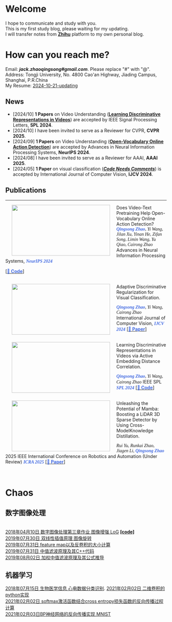 # Welcome
I hope to communicate and study with you.
<br>This is my first study blog, please waiting for my updating. 
<br>I will transfer notes from [**Zhihu**](https://www.zhihu.com/people/zhao-qing-song-68-22/activities) platform to my own personal blog.

# How can you reach me?
Email: ***jack.zhaoqingsong#gmail.com***. Please replace "#" with "@". 
<br>Address: Tongji University, No. 4800 Cao'an Highway, Jiading Campus, Shanghai, P.R.China
<br>My Resume: [2024-10-21-updating](https://aicarrier.feishu.cn/wiki/GxWFwJwsQimlEmk2i6ycQTAVnsh?from=from_copylink)

## News
- [2024/10] **1 Papers** on Video Understanding ([**Learning Discriminative Representations in Videos**](https://github.com/ZQSIAT/AEDC)) are accepted by IEEE Signal Processing Letters, **SPL 2024**.
- [2024/10] I have been invited to serve as a Reviewer for CVPR, **CVPR 2025**.
- [2024/09] **1 Papers** on Video Understanding ([**Open-Vocabulary Online Action Detection**](https://github.com/OpenGVLab/OV-OAD)) are accepted by Advances in Neural Information Processing Systems, **NeurIPS 2024**.
- [2024/08] I have been invited to serve as a Reviewer for AAAI, **AAAI 2025**.
- [2024/05] **1 Paper** on visual classification ([***Code Needs Comments***](https://link.springer.com/article/10.1007/s11263-024-02080-0)) is accepted by International Journal of Computer Vision, **IJCV 2024**.


## Publications
<hr />
<img src="https://i.postimg.cc/4dMR8CCY/overall.png" width="307" height="158"   align="left" hspace="20" vspace="0"/>
Does Video-Text Pretraining Help Open-Vocabulary Online Action Detection?
<font face="Georgia"><I></I></font><font face="Georgia" color="RoyalBlue"><I><B>Qingsong Zhao</B></I></font><font face="Georgia"><I>, Yi Wang, Jilan Xu, Yinan He, Zifan Song, Limin Wang, Yu Qiao, Cairong Zhao</I></font>
Advances in Neural Information Processing Systems, <font face="Georgia" color="RoyalBlue"><I><B>NeurIPS 2024</B></I></font>

[[<font color="RoyalBlue"><B>📃 Code</B></font>]](https://github.com/OpenGVLab/OV-OAD)

<br>
<img src="https://i.postimg.cc/k5khG7FJ/ijcv-overall.png" width="307" height="158"   align="left" hspace="20" vspace="0"/>
Adaptive Discriminative Regularization for Visual Classification.

<font face="Georgia"><I></I></font>**<font face="Georgia" color="RoyalBlue"><I><B>Qingsong Zhao</B></I></font>**<font face="Georgia"><I>, Yi Wang, Cairong Zhao</I></font>
International Journal of Computer Vision, <font face="Georgia" color="RoyalBlue"><I><B>IJCV 2024</B></I></font>
[[<font color="RoyalBlue"><B>📃 Paper</B></font>]](https://arxiv.org/abs/2203.00833)

<br>
<img src="https://i.postimg.cc/Yq54dV34/aedc-overall.png" width="307" height="158"   align="left" hspace="20" vspace="0"/>
Learning Discriminative Representations in Videos via Active Embedding Distance Correlation.

<font face="Georgia"><I></I></font>**<font face="Georgia" color="RoyalBlue"><I><B>Qingsong Zhao</B></I></font>**<font face="Georgia"><I>, Yi Wang, Cairong Zhao</I></font>
IEEE SPL <font face="Georgia" color="RoyalBlue"><I><B>SPL 2024</B></I></font>
[[<font color="RoyalBlue"><B>📃 Code</B></font>]](https://github.com/ZQSIAT/AEDC)

<br>

<img src="https://i.postimg.cc/CxbRXNPc/icra-overall.png" width="307" height="158"   align="left" hspace="20" vspace="0"/>
Unleashing the Potential of Mamba: Boosting a LiDAR 3D Sparse Detector by Using Cross-ModelKnowledge Distillation.

<font face="Georgia"><I>Rui Yu, Runkai Zhao, Jiagen Li, </I></font>**<font face="Georgia" color="RoyalBlue"><I><B>Qingsong Zhao</B></I></font>**<font face="Georgia"><I></I></font>
2025 IEEE International Conference on Robotics and Automation (Under Review) <font face="Georgia" color="RoyalBlue"><I><B>ICRA 2025</B></I></font>
[[<font color="RoyalBlue"><B>📃 Paper</B></font>]](https://arxiv.org/abs/2409.11018)

<br>


# Chaos
## 数字图像处理
<br>[2018年04月10日 数字图像处理第三章作业 图像增强 LoG](https://zhuanlan.zhihu.com/p/35239779)
[**\[code\]**](https://github.com/ZQSIAT/blog_code/blob/master/DIP%20Chapter3%20image%20intensification/image_intensification.cpp)
<br>[2019年07月30日 双线性插值原理 图像旋转](https://note.youdao.com/share/?token=A70902EBA0E048FCA506853FE72C0AE1&gid=89870316)
<br>[2019年07月31日 feature map以及反卷积的大小计算](http://note.youdao.com/groupshare/?token=C74CA57A7DCA4FD391295628980DF651&gid=89870316)
<br>[2019年07月31日 中值滤波原理及其C++代码](http://note.youdao.com/groupshare/?token=76567AC7DAB54DEC804E0626E0380E32&gid=89870316)
<br>[2019年08月02日 加权中值滤波原理及其公式推导](https://note.youdao.com/share/?token=8FA3D0281A964C1BA3A6C71059284881&gid=89870316)
## 机器学习
[2018年07月15日 生物医学信息 心电数据分类识别](https://zhuanlan.zhihu.com/p/39771706).
[2021年02月02日 二维卷积的python实现](./docs/convolution.md)
<br>[2021年02月02日 softmax激活函数结合cross entropy损失函数的反向传播过程计算](http://note.youdao.com/groupshare/?token=60D47E0873964BFFB5982AFDF38B200F&gid=89870316)
<br>[2021年02月03日BP神经网络的反向传播实现 MNIST](http://note.youdao.com/groupshare/?token=8B3A2602C97549A3A5B565B8D6E6A51A&gid=89870316)









